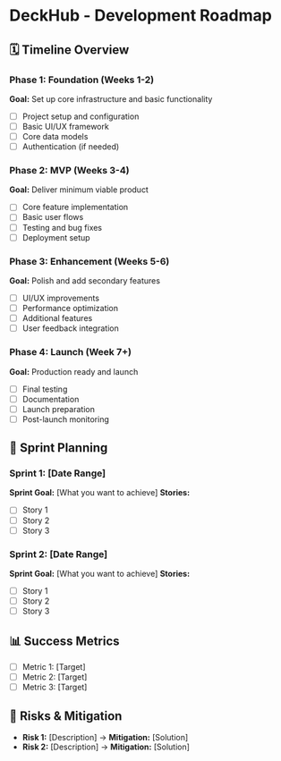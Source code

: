 # DeckHub - Development Roadmap

## 🗓️ **Timeline Overview**

### Phase 1: Foundation (Weeks 1-2)

**Goal:** Set up core infrastructure and basic functionality

- [ ] Project setup and configuration
- [ ] Basic UI/UX framework
- [ ] Core data models
- [ ] Authentication (if needed)

### Phase 2: MVP (Weeks 3-4)

**Goal:** Deliver minimum viable product

- [ ] Core feature implementation
- [ ] Basic user flows
- [ ] Testing and bug fixes
- [ ] Deployment setup

### Phase 3: Enhancement (Weeks 5-6)

**Goal:** Polish and add secondary features

- [ ] UI/UX improvements
- [ ] Performance optimization
- [ ] Additional features
- [ ] User feedback integration

### Phase 4: Launch (Week 7+)

**Goal:** Production ready and launch

- [ ] Final testing
- [ ] Documentation
- [ ] Launch preparation
- [ ] Post-launch monitoring

## 🎯 **Sprint Planning**

### Sprint 1: [Date Range]

**Sprint Goal:** [What you want to achieve]
**Stories:**

- [ ] Story 1
- [ ] Story 2
- [ ] Story 3

### Sprint 2: [Date Range]

**Sprint Goal:** [What you want to achieve]
**Stories:**

- [ ] Story 1
- [ ] Story 2
- [ ] Story 3

## 📊 **Success Metrics**

- [ ] Metric 1: [Target]
- [ ] Metric 2: [Target]
- [ ] Metric 3: [Target]

## 🚧 **Risks & Mitigation**

- **Risk 1:** [Description] → **Mitigation:** [Solution]
- **Risk 2:** [Description] → **Mitigation:** [Solution]
